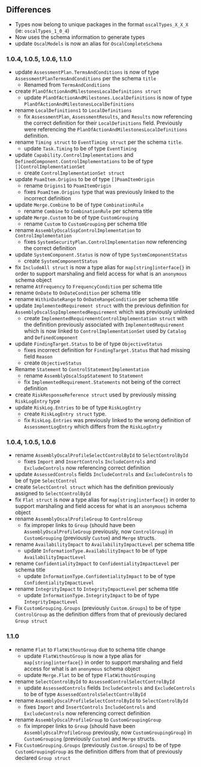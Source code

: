 ## Differences
- Types now belong to unique packages in the format `oscalTypes_X_X_X` (ie: `oscalTypes_1_0_4`)
- Now uses the schema information to generate types
- update `OscalModels` is now an alias for `OscalCompleteSchema`

### 1.0.4, 1.0.5, 1.0.6, 1.1.0
- update `AssessmentPlan.TermsAndConditions` is now of type `AssessmentPlanTermsAndConditions` per the schema `title`
  - Renamed from `TermsAndConditions`
- create `PlanOfActionAndMilestonesLocalDefinitions struct`
  - update `PlanOfActionAndMilestones.LocalDefinitions` is now of type `PlanOfActionAndMilestonesLocalDefinitions`
- rename `LocalDefinitions1` to `LocalDefinitions`
  - fix `AssessmentPlan`, `AssessmentResults`, and `Results` now referencing the correct definition for their `LocalDefinitions` field. Previously were referencing the `PlanOfActionAndMilestonesLocalDefinitions` definition.
- rename `Timing struct` to `EventTiming struct` per the schema `title`. 
  - update `Task.Timing` to be of type `EventTiming`
- update `Capability.ControlImplementations` and `DefinedComponent.ControlImplementations` to be of type `[]ControlImplementationSet`
  - create `ControlImplementationSet struct`
- update `PoamItem.Origins` to be of type `[]PoamItemOrigin`
  - rename `Origins1` to `PoamItemOrigin`
  - fixes `PoamItem.Origins` type that was previously linked to the incorrect definition
- update `Merge.Combine` to be of type `CombinationRule`
  - rename `Combine` to `CombinationRule` per schema title
- update `Merge.Custom` to be of type `CustomGrouping`
  - rename `Custom` to `CustomGrouping` per schema title
- rename `AssemblyOscalSspControlImplementation` to `ControlImplementation`
  - fixes `SystemSecurityPlan.ControlImplementation` now referencing the correct definition
- update `SystemComponent.Status` is now of type `SystemComponentStatus`
  - create `SystemComponentStatus`
- fix `IncludeAll struct` is now a type alias for `map[string]interface{}` in order to support marshaling and field access for what is an `anonymous` schema object 
- rename `AtFrequency` to `FrequencyCondition` per schema title
- rename `OnDate` to `OnDateCondition` per schema title
- rename `WithinDateRange` to `OnDateRangeCondition` per schema title
- update `ImplementedRequirement struct` with the previous definition for `AssemblyOscalSspImplementedRequirement` which was previously unlinked
  - create `ImplementedRequirementControlImplementation struct` with the definition previously associated with `ImplementedRequirement` which is now linked to `ControlImplementationSet` used by `Catalog` and `DefinedComponent`
- update `FindingTarget.Status` to be of type `ObjectiveStatus`
  - fixes incorrect definition for `FindingTarget.Status` that had missing field `Reason`
  - create `ObjectiveStatus`
- Rename `Statement` to `ControlStatementImplementation`
  - rename `AssemblyOscalSspStatement` to `Statement`
  - fix `ImplementedRequirement.Statements` not being of the correct definition
- create `RiskResponseReference struct` used by previously missing `RiskLogEntry` type
- update `RiskLog.Entries` to be of type `RiskLogEntry`
  - create `RiskLogEntry struct` type.
  - fix `RiskLog.Entries` was previously linked to the wrong definition of `AssessmentLogEntry` which differs from the `RiskLogEntry`
### 1.0.4, 1.0.5, 1.0.6
- rename `AssemblyOscalProfileSelectControlById` to `SelectControlById`
  - fixes `Import` and `InsertControls` `IncludeControls` and `ExcludeControls` now referencing correct definition
- update `AssessedControls` fields `IncludeControls` and `ExcludeControls` to be of type `SelectControl` 
 - create `SelectControl struct` which has the definition previously assigned to `SelectControlById`
- fix `Flat struct` is now a type alias for `map[string]interface{}` in order to support marshaling and field access for what is an `anonymous` schema object 
- rename `AssemblyOscalProfileGroup` to `ControlGroup`
  - fix improper links to `Group` (should have been `AssemblyOscalProfileGroup` previously, now `ControlGroup`) in `CustomGrouping` (previously `Custom`) and `Merge` structs.
- rename `AvailabilityImpact` to `AvailabilityImpactLevel` per schema title
  - update `InformationType.AvailabilityImpact` to be of type `AvailabilityImpactLevel`
- rename `ConfidentialityImpact` to `ConfidentialityImpactLevel` per schema title
  - update `InformationType.ConfidentialityImpact` to be of type `ConfidentialityImpactLevel`
- rename `IntegrityImpact` to `IntegrityImpactLevel` per schema title
  - update `InformationType.IntegrityImpact` to be of type `IntegrityImpactLevel`
- Fix `CustomGrouping.Groups` (previously `Custom.Groups`) to be of type `ControlGroup` as the definition differs from that of previously declared `Group struct`
### 1.1.0
- rename `Flat` to `FlatWithoutGroup` due to schema title change
  - update `FlatWithoutGroup` is now a type alias for `map[string]interface{}` in order to support marshaling and field access for what is an `anonymous` schema object
  - update `Merge.Flat` to be of type `FlatWithoutGrouping`
- rename `SelectControlById` to `AssessedControlSelectControlById`
  - update `AssessedControls` fields `IncludeControls` and `ExcludeControls` to be of type `AssessedControlsSelectControlById` 
- rename `AssemblyOscalProfileSelectControlById` to `SelectControlById`
  - fixes `Import` and `InsertControls` `IncludeControls` and `ExcludeControls` now referencing correct definition
- rename `AssemblyOscalProfileGroup` to `CustomGroupingGroup`
  - fix improper links to `Group` (should have been `AssemblyOscalProfileGroup` previously, now `CustomGroupingGroup`) in `CustomGrouping` (previously `Custom`) and `Merge` structs.
- Fix `CustomGrouping.Groups` (previously `Custom.Groups`) to be of type `CustomGroupingGroup` as the definition differs from that of previously declared `Group struct`